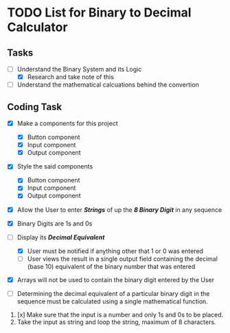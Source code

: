 # TODO List for Binary to Decimal Calculator

## Tasks

- [ ] Understand the Binary System and its Logic
  - [x] Research and take note of this
- [ ] Understand the mathematical calcuations behind the convertion

## Coding Task

- [x] Make a components for this project
    * [x] Button component
    * [x] Input component
    * [x] Output component
- [x] Style the said components
    * [x] Button component
    * [x] Input component
    * [x] Output component

- [x] Allow the User to enter **_Strings_** of up the **_8 Binary Digit_** in
      any sequence

- [x] Binary Digits are 1s and 0s

- [ ] Display its **_Decimal Equivalent_**

  - [x] User must be notified if anything other that 1 or 0 was entered
  - [ ] User views the result in a single output field containing the
        decimal (base 10) equivalent of the binary number that was entered

- [x] Arrays will not be used to contain the binary digit entered by the User

- [ ] Determining the decimal equivalent of a particular binary digit in the
      sequence must be calculated using a single mathematical function.


1. [x] Make sure that the input is a number and only 1s and 0s to be placed.
2. Take the input as string and loop the string, maximum of 8 characters.
